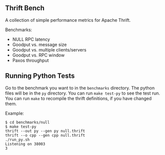 ## Thrift Bench

A collection of simple performance metrics for Apache Thrift.

Benchmarks:

  - NULL RPC latency
  - Goodput vs. message size
  - Goodput vs. multiple clients/servers
  - Goodput vs. RPC window
  - Paxos throughput


## Running Python Tests

Go to the benchmark you want to in the `benchmarks` directory. The python files will be in the `py` directory.
You can run `make test-py` to see the test run. You can run `make` to recompile the thrift definitions, if you 
have changed them. 

Example:

    $ cd benchmarks/null
    $ make test-py
    thrift --out py --gen py null.thrift
    thrift --o cpp --gen cpp null.thrift
    ./run_py.sh
    Listening on 38003
    3


